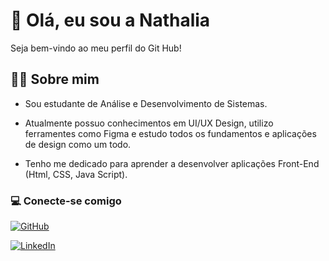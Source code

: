 # 🖤 Olá, eu sou a Nathalia

Seja bem-vindo ao meu perfil do Git Hub!

## 👩🏻 Sobre mim

- Sou estudante de Análise e Desenvolvimento de Sistemas.

- Atualmente possuo conhecimentos em UI/UX Design, utilizo ferramentes como Figma e estudo todos os fundamentos e aplicações de design como um todo.

-  Tenho me dedicado para aprender a desenvolver aplicações Front-End (Html, CSS, Java Script).

### 💻 Conecte-se comigo

[![GitHub](https://img.shields.io/badge/GitHub-100000?style=for-the-badge&logo=github&logoColor=white)](https://github.com/nathvasconcellos)

[![LinkedIn](https://img.shields.io/badge/LinkedIn-0077B5?style=for-the-badge&logo=linkedin&logoColor=white)](https://www.linkedin.com/in/nathalia-vasconcellos-de-souza/)

